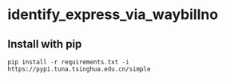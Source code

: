 # identify_express_via_waybillno


## Install with pip
```shell
pip install -r requirements.txt -i https://pypi.tuna.tsinghua.edu.cn/simple
```